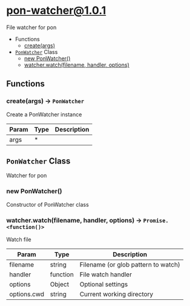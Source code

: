 # pon-watcher@1.0.1

File watcher for pon

+ Functions
  + [create(args)](#pon-watcher-function-create)
+ [`PonWatcher`](#pon-watcher-class) Class
  + [new PonWatcher()](#pon-watcher-class-pon-watcher-constructor)
  + [watcher.watch(filename, handler, options)](#pon-watcher-class-pon-watcher-watch)

## Functions

<a class='md-heading-link' name="pon-watcher-function-create" ></a>

### create(args) -> `PonWatcher`

Create a PonWatcher instance

| Param | Type | Description |
| ----- | --- | -------- |
| args | * |  |



<a class='md-heading-link' name="pon-watcher-class"></a>

## `PonWatcher` Class

Watcher for pon




<a class='md-heading-link' name="pon-watcher-class-pon-watcher-constructor" ></a>

### new PonWatcher()

Constructor of PonWatcher class



<a class='md-heading-link' name="pon-watcher-class-pon-watcher-watch" ></a>

### watcher.watch(filename, handler, options) -> `Promise.<function()>`

Watch file

| Param | Type | Description |
| ----- | --- | -------- |
| filename | string | Filename (or glob pattern to watch) |
| handler | function | File watch handler |
| options | Object | Optional settings |
| options.cwd | string | Current working directory |




